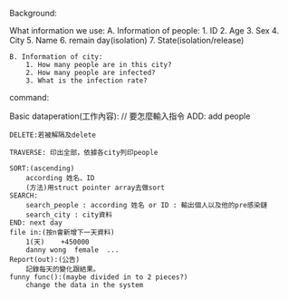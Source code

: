
Background:

What information we use:
    A. Information of people:
        1. ID
        2. Age
        3. Sex
        4. City
        5. Name
        6. remain day(isolation)
        7. State(isolation/release)

    B. Information of city:
        1. How many people are in this city?
        2. How many people are infected?
        3. What is the infection rate?

command:

Basic dataperation(工作內容):
// 要怎麼輸入指令
    ADD: add people
    
    DELETE:若被解隔及delete
    
    TRAVERSE: 印出全部，依據各city列印people
    
    SORT:(ascending)
        according 姓名、ID
        (方法)用struct pointer array去做sort
    SEARCH:
        search_people : according 姓名 or ID : 輸出個人以及他的pre感染鏈
        search_city : city資料
    END: next day
    file in:(按n會新增下一天資料)
        1(天)    +450000
        danny wong  female  ...
    Report(out):(公告)
        記錄每天的變化跟結果。
    funny func():(maybe divided in to 2 pieces?)
        change the data in the system

